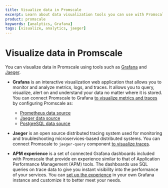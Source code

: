```yaml
---
title: Visualize data in Promscale
excerpt: Learn about data visualization tools you can use with Promscale
product: promscale
keywords: [analytics, Grafana]
tags: [visualize, analytics, jaeger]
---
```


# Visualize data in Promscale
You can visualize data in Promscale using tools such as
[Grafana][grafana-homepage] and [Jaeger][jaeger-homepage].

* **Grafana** is an interactive visualization web application that allows you to monitor and
  analyze metrics, logs, and traces. It allows you to query, visualize, alert on
  and understand your data no matter where it is stored. You can connect
  Promscale to Grafana [to visualize metrics and traces][grafana-promscale] by 
  configuring Promscale as:
    * [Prometheus data source][promscale-as-prometheus] 
    * [Jaeger data source][promscale-as-jaeger]
    * [PostgreSQL data source][promscale-as-postgresql] 

* **Jaeger** is an open source distributed tracing system used for monitoring
and troubleshooting microservices-based distributed systems. You can connect
Promscale to `jaeger-query` component [to visualize traces][jaeger-promscale].

* **APM experience** is a set of connected Grafana dashboards included with
Promscale that provide en experience similar to that of Application Performance
Management (APM) tools. The dashboards use SQL queries on trace data to give
you instant visibility into the performance of your services. You can 
[set up the experience][apm-experience] in your own Grafana instance and
customize it to better meet your needs.

[grafana-homepage]:https://grafana.com
[jaeger-homepage]: https://www.jaegertracing.io/
[grafana-promscale]: /visualize-data/grafana
[jaeger-promscale]: /visualize-data/jaeger
[promscale-as-prometheus]:
    /visualize-data/grafana/#configure-promscale-as-prometheus-data-source
[promscale-as-jaeger]: /visualize-data/grafana/#configure-promscale-as-jaeger-data-source
[promscale-as-postgresql]:
    /visualize-data/grafana/#configure-promscale-as-a-postgresql-data-source
[apm-experience]:/visualize-data/apm-experience/
